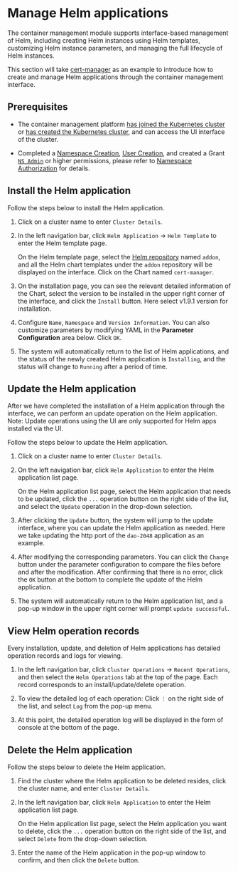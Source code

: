 # Manage Helm applications

The container management module supports interface-based management of Helm, including creating Helm instances using Helm templates, customizing Helm instance parameters, and managing the full lifecycle of Helm instances.

This section will take [cert-manager](https://cert-manager.io/docs/) as an example to introduce how to create and manage Helm applications through the container management interface.

## Prerequisites

- The container management platform [has joined the Kubernetes cluster](../Clusters/JoinACluster.md) or [has created the Kubernetes cluster](../Clusters/CreateCluster.md), and can access the UI interface of the cluster.

- Completed a [Namespace Creation](../Namespaces/createtens.md), [User Creation](../../../ghippo/04UserGuide/01UserandAccess/User.md), and created a Grant [`NS Admin`](../Permissions/PermissionBrief.md#ns-admin) or higher permissions, please refer to [Namespace Authorization](../Permissions/Cluster-NSAuth.md) for details.

## Install the Helm application

Follow the steps below to install the Helm application.

1. Click on a cluster name to enter `Cluster Details`.

    

2. In the left navigation bar, click `Helm Application` -> `Helm Template` to enter the Helm template page.

    On the Helm template page, select the [Helm repository](helm-repo.md) named `addon`, and all the Helm chart templates under the `addon` repository will be displayed on the interface.
    Click on the Chart named `cert-manager`.

    

3. On the installation page, you can see the relevant detailed information of the Chart, select the version to be installed in the upper right corner of the interface, and click the `Install` button. Here select v1.9.1 version for installation.

    

4. Configure `Name`, `Namespace` and `Version Information`. You can also customize parameters by modifying YAML in the **Parameter Configuration** area below. Click `OK`.

    

5. The system will automatically return to the list of Helm applications, and the status of the newly created Helm application is `Installing`, and the status will change to `Running` after a period of time.

    

## Update the Helm application

After we have completed the installation of a Helm application through the interface, we can perform an update operation on the Helm application. Note: Update operations using the UI are only supported for Helm apps installed via the UI.

Follow the steps below to update the Helm application.

1. Click on a cluster name to enter `Cluster Details`.

    

2. On the left navigation bar, click `Helm Application` to enter the Helm application list page.

    On the Helm application list page, select the Helm application that needs to be updated, click the `...` operation button on the right side of the list, and select the `Update` operation in the drop-down selection.

    

3. After clicking the `Update` button, the system will jump to the update interface, where you can update the Helm application as needed. Here we take updating the http port of the `dao-2048` application as an example.

    

4. After modifying the corresponding parameters. You can click the `Change` button under the parameter configuration to compare the files before and after the modification. After confirming that there is no error, click the `OK` button at the bottom to complete the update of the Helm application.

    

5. The system will automatically return to the Helm application list, and a pop-up window in the upper right corner will prompt `update successful`.

    

## View Helm operation records

Every installation, update, and deletion of Helm applications has detailed operation records and logs for viewing.

1. In the left navigation bar, click `Cluster Operations` -> `Recent Operations`, and then select the `Helm Operations` tab at the top of the page. Each record corresponds to an install/update/delete operation.

    

2. To view the detailed log of each operation: Click `⋮` on the right side of the list, and select `Log` from the pop-up menu.

    

3. At this point, the detailed operation log will be displayed in the form of console at the bottom of the page.

    

## Delete the Helm application

Follow the steps below to delete the Helm application.

1. Find the cluster where the Helm application to be deleted resides, click the cluster name, and enter `Cluster Details`.

    

2. In the left navigation bar, click `Helm Application` to enter the Helm application list page.

    On the Helm application list page, select the Helm application you want to delete, click the `...` operation button on the right side of the list, and select `Delete` from the drop-down selection.

    

3. Enter the name of the Helm application in the pop-up window to confirm, and then click the `Delete` button.

    